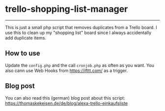 # trello-shopping-list-manager

---

This is just a small php script that removes duplicates from a Trello board. I use this to clean up my "shopping list" board since I always accidentally add duplicate items.

## How to use

Update the `config.php` and the call `cronjob.php` as often as you want. You also cann use Web Hooks from https://ifttt.com/ as a trigger.

## Blog post

You can also read this (german) blog post about this script: https://thomaskekeisen.de/de/blog/alexa-trello-einkaufsliste